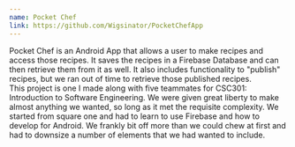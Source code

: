 ```yaml
---
name: Pocket Chef
link: https://github.com/Wigsinator/PocketChefApp
---
```

Pocket Chef is an Android App that allows a user to make recipes and access those recipes. It saves the recipes in a Firebase Database and can then retrieve them from it as well. It also includes functionality to "publish" recipes, but we ran out of time to retrieve those published recipes.  
This project is one I made along with five teammates for CSC301: Introduction to Software Engineering. We were given great liberty to make almost anything we wanted, so long as it met the requisite complexity. We started from square one and had to learn to use Firebase and how to develop for Android. We frankly bit off more than we could chew at first and had to downsize a number of elements that we had wanted to include.